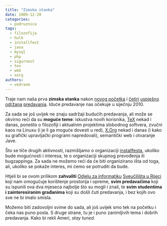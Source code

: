 ```yaml
---
title: "Zimska stanka"
date: 2009-12-20
categories: 
  - podruznica
tags: 
  - filozofija
  - hulk
  - installfest
  - java
  - mysql
  - php
  - sigurnost
  - tex
  - web
  - xorg
authors: 
  - vedranm
---
```


Traje nam naša prva **zimska stanka** nakon [novog početka](2009-10-11-krenuli-smo-ponovno.md) i [četiri](2009-10-16-poziv-na-predavanje-linux-nije-unix.md) [uspješno](2009-10-30-poziv-na-predavanje-otvoreni-kod-je-kommunizm.md) [održana](2009-11-16-poziv-na-predavanje-sigurnost-na-webu.md) [predavanja](2009-12-01-poziv-na-predavanje-blackbox-i-rxvt.md). Iduće predavanje nas očekuje u siječnju 2010.

Za sada se još uvijek ne znaju sadržaji budućih predavanja, ali može se okvirno reći da su **moguće teme**: iskustva novih korisnika, [TeX](https://en.wikipedia.org/wiki/TeX) nekad i danas, ponešto o filozofiji i aktualnim projektima slobodnog softvera, zvučni kaos na Linuxu (i je li ga moguće dovesti u red), [X.Org](https://en.wikipedia.org/wiki/X.Org) nekad i danas (i kako su grafički upravljački programi napredovali), semantički web i otvaranje Jave.

Što se tiče drugih aktivnosti, razmišljamo o organizaciji [installfesta](https://en.wikipedia.org/wiki/Linux_user_group#Installfests), ukoliko bude mogućnosti i interesa, te o organizaciji skupnog prevođenja ili bugzappinga. Za sada ne možemo reći da će biti organizirano išta od toga, ali, ukoliko se pokaže interes, mi ćemo se potruditi da bude.

Htjeli bi se ovom prilikom **zahvaliti** [Odjelu za informatiku](https://www.inf.uniri.hr/) [Sveučilišta u Rijeci](https://uniri.hr/) koji nam omogućuje korištenje prostorija i opreme, **svim predavačima** koji su ispunili ova dva mjeseca najbolje što su mogli i znali, te **svim studentima i zainteresiranim građanima** koji su došli čuti predavanja, i bez kojih ovo sve ne bi imalo smisla.

Možemo biti zadovoljni svime do sada, ali još uvijek smo tek na početku i čeka nas puno posla. S druge strane, tu je i puno zanimljivih tema i dobrih predavanja. Kako bi rekli Ameri, _stay tuned_.
